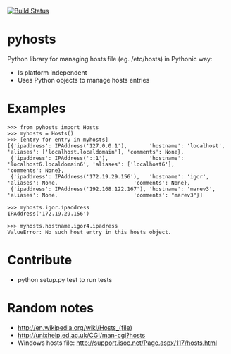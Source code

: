 [![Build Status](https://travis-ci.org/janispauls/pyhosts.svg?branch=master)](https://travis-ci.org/janispauls/pyhosts)

pyhosts
=======

Python library for managing hosts file (eg. /etc/hosts) in Pythonic way:
- Is platform independent
- Uses Python objects to manage hosts entries 

Examples
========

    >>> from pyhosts import Hosts
    >>> myhosts = Hosts()
    >>> [entry for entry in myhosts]
    [{'ipaddress': IPAddress('127.0.0.1'),       'hostname': 'localhost',               'aliases': ['localhost.localdomain'], 'comments': None},
     {'ipaddress': IPAddress('::1'),             'hostname': 'localhost6.localdomain6', 'aliases': ['localhost6'],            'comments': None},
     {'ipaddress': IPAddress('172.19.29.156'),   'hostname': 'igor',                    'aliases': None,                        'comments': None},
     {'ipaddress': IPAddress('192.168.122.167'), 'hostname': 'marev3',                  'aliases': None,                        'comments': "marev3"}]
     
    >>> myhosts.igor.ipaddress 
    IPAddress('172.19.29.156')
    
    >>> myhosts.hostname.igor4.ipadress 
    ValueError: No such host entry in this hosts object.

Contribute
==========

- python setup.py test to run tests

Random notes
============

- http://en.wikipedia.org/wiki/Hosts_(file)
- http://unixhelp.ed.ac.uk/CGI/man-cgi?hosts 
- Windows hosts file: http://support.isoc.net/Page.aspx/117/hosts.html
